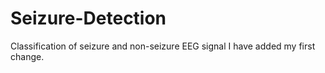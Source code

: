 # Seizure-Detection
Classification of seizure and non-seizure EEG signal 
I have added my first change.
